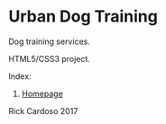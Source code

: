 # Urban Dog Training
Dog training services.

HTML5/CSS3 project.

Index:
1. [Homepage](https://rickcardoso.github.io/urbandog/01_Homepage_001g.html)

Rick Cardoso
2017
